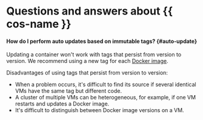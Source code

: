 # Questions and answers about {{ cos-name }}

#### How do I perform auto updates based on immutable tags? {#auto-update}

Updating a container won't work with tags that persist from version to version. We recommend using a new tag for each [Docker image](../../container-registry/concepts/docker-image.md).

Disadvantages of using tags that persist from version to version:

* When a problem occurs, it's difficult to find its source if several identical VMs have the same tag but different code.
* A cluster of multiple VMs can be heterogeneous, for example, if one VM restarts and updates a Docker image.
* It's difficult to distinguish between Docker image versions on a VM.